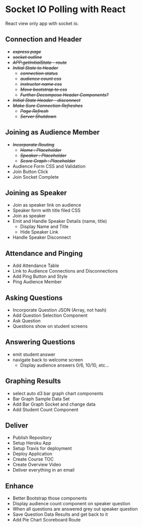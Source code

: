 Socket IO Polling with React
============================
React view only app with socket io.

Connection and Header
---------------------
* *~~express page~~*
* *~~socket outline~~*
* *~~APP.getInitialState - route~~*
* *~~Initial State to Header~~*
    * *~~connection status~~*
    * *~~audience count css~~*
    * *~~instructor name css~~*
    * *~~Move bootstrap to css~~*
    * *~~Further Decompose Header Components?~~*
* *~~Initial State Header - disconnect~~*
* *~~Make Sure Connection Refreshes~~*
    * *~~Page Refresh~~*
    * *~~Server Shutdown~~*

Joining as Audience Member
--------------------------
* *~~Incorporate Routing~~*
    * *~~Home : Placeholder~~*
    * *~~Speaker : Placeholder~~*
    * *~~Score Graph : Placeholder~~*
* Audience Form CSS and Validation
* Join Button Click
* Join Socket Complete

Joining as Speaker
------------------
* Join as speaker link on audience
* Speaker form with title filed CSS
* Join as speaker
* Emit and Handle Speaker Details (name, title)
    * Display Name and Title
    * Hide Speaker Link
* Handle Speaker Disconnect

Attendance and Pinging
-----------------------
* Add Attendance Table
* Link to Audience Connections and Disconnections
* Add Ping Button and Style
* Ping Audience Member

Asking Questions
----------------
* Incorporate Question JSON (Array, not hash)
* Add Question Selection Component
* Ask Question
* Questions show on student screens

Answering Questions
--------------------
* emit student answer
* navigate back to welcome screen
    * Display audience answers 0/6, 10/10, etc...

Graphing Results
-----------------
* select auto d3 bar graph chart components
* Bar Graph Sample Data Set
* Add Bar Graph Socket and change data
* Add Student Count Component

Deliver
-------
* Publish Repository
* Setup Heroku App
* Setup Travis for deployment
* Deploy Application
* Create Course TOC
* Create Overview Video
* Deliver everything in an email

Enhance
-------
* Better Bootstrap those components
* Display audience count component on speaker question
* When all questions are answered grey out speaker question
* Save Question Data Results and get back to it
* Add Pie Chart Scoreboard Route
